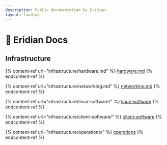 ```yaml
---
description: Public documentation by Eridian.
layout: landing
---
```


# 📖 Eridian Docs

## Infrastructure

{% content-ref url="infrastructure/hardware.md" %}
[hardware.md](infrastructure/hardware.md)
{% endcontent-ref %}

{% content-ref url="infrastructure/networking.md" %}
[networking.md](infrastructure/networking.md)
{% endcontent-ref %}

{% content-ref url="infrastructure/linux-software/" %}
[linux-software](infrastructure/linux-software/)
{% endcontent-ref %}

{% content-ref url="infrastructure/client-software/" %}
[client-software](infrastructure/client-software/)
{% endcontent-ref %}

{% content-ref url="infrastructure/operations/" %}
[operations](infrastructure/operations/)
{% endcontent-ref %}
